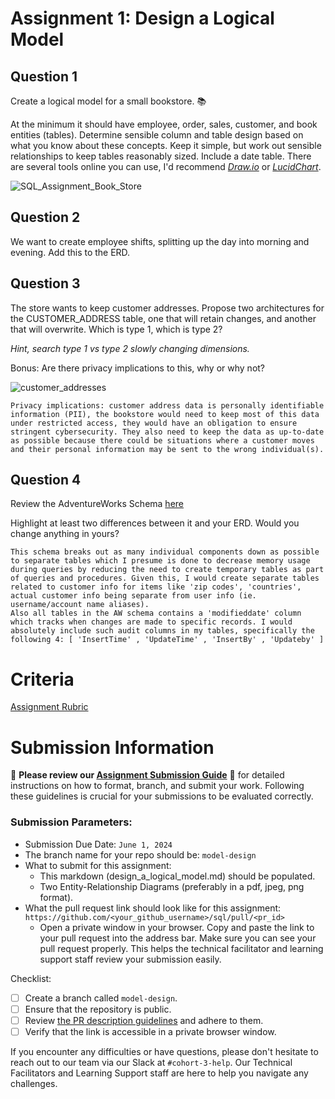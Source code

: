 # Assignment 1: Design a Logical Model

## Question 1
Create a logical model for a small bookstore. 📚

At the minimum it should have employee, order, sales, customer, and book entities (tables). Determine sensible column and table design based on what you know about these concepts. Keep it simple, but work out sensible relationships to keep tables reasonably sized. Include a date table. There are several tools online you can use, I'd recommend [_Draw.io_](https://www.drawio.com/) or [_LucidChart_](https://www.lucidchart.com/pages/).

![SQL_Assignment_Book_Store](https://github.com/SupermanRitz/sql/assets/26582539/5f5cb5cc-d4ec-4444-8fe4-90be1693e2ab)

## Question 2
We want to create employee shifts, splitting up the day into morning and evening. Add this to the ERD.

## Question 3
The store wants to keep customer addresses. Propose two architectures for the CUSTOMER_ADDRESS table, one that will retain changes, and another that will overwrite. Which is type 1, which is type 2?

_Hint, search type 1 vs type 2 slowly changing dimensions._

Bonus: Are there privacy implications to this, why or why not?

![customer_addresses](https://github.com/SupermanRitz/sql/assets/26582539/17d022c3-15f5-4eb6-891c-516304f58418)

```
Privacy implications: customer address data is personally identifiable information (PII), the bookstore would need to keep most of this data under restricted access, they would have an obligation to ensure stringent cybersecurity. They also need to keep the data as up-to-date as possible because there could be situations where a customer moves and their personal information may be sent to the wrong individual(s).
```

## Question 4
Review the AdventureWorks Schema [here](https://i.stack.imgur.com/LMu4W.gif)

Highlight at least two differences between it and your ERD. Would you change anything in yours?
```
This schema breaks out as many individual components down as possible to separate tables which I presume is done to decrease memory usage during queries by reducing the need to create temporary tables as part of queries and procedures. Given this, I would create separate tables related to customer info for items like 'zip codes', 'countries', actual customer info being separate from user info (ie. username/account name aliases).
Also all tables in the AW schema contains a 'modifieddate' column which tracks when changes are made to specific records. I would absolutely include such audit columns in my tables, specifically the following 4: [ 'InsertTime' , 'UpdateTime' , 'InsertBy' , 'Updateby' ]

```

# Criteria

[Assignment Rubric](./assignment_rubric.md)

# Submission Information

🚨 **Please review our [Assignment Submission Guide](https://github.com/UofT-DSI/onboarding/blob/main/onboarding_documents/submissions.md)** 🚨 for detailed instructions on how to format, branch, and submit your work. Following these guidelines is crucial for your submissions to be evaluated correctly.

### Submission Parameters:
* Submission Due Date: `June 1, 2024`
* The branch name for your repo should be: `model-design`
* What to submit for this assignment:
    * This markdown (design_a_logical_model.md) should be populated.
    * Two Entity-Relationship Diagrams (preferably in a pdf, jpeg, png format).
* What the pull request link should look like for this assignment: `https://github.com/<your_github_username>/sql/pull/<pr_id>`
    * Open a private window in your browser. Copy and paste the link to your pull request into the address bar. Make sure you can see your pull request properly. This helps the technical facilitator and learning support staff review your submission easily.

Checklist:
- [ ] Create a branch called `model-design`.
- [ ] Ensure that the repository is public.
- [ ] Review [the PR description guidelines](https://github.com/UofT-DSI/onboarding/blob/main/onboarding_documents/submissions.md#guidelines-for-pull-request-descriptions) and adhere to them.
- [ ] Verify that the link is accessible in a private browser window.

If you encounter any difficulties or have questions, please don't hesitate to reach out to our team via our Slack at `#cohort-3-help`. Our Technical Facilitators and Learning Support staff are here to help you navigate any challenges.
